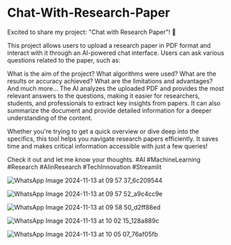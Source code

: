 # Chat-With-Research-Paper

Excited to share my project: "Chat with Research Paper"! 🚀

This project allows users to upload a research paper in PDF format and interact with it through an AI-powered chat interface. Users can ask various questions related to the paper, such as:

What is the aim of the project?
What algorithms were used?
What are the results or accuracy achieved?
What are the limitations and advantages?
And much more...
The AI analyzes the uploaded PDF and provides the most relevant answers to the questions, making it easier for researchers, students, and professionals to extract key insights from papers. It can also summarize the document and provide detailed information for a deeper understanding of the content.

Whether you're trying to get a quick overview or dive deep into the specifics, this tool helps you navigate research papers efficiently. It saves time and makes critical information accessible with just a few queries!

Check it out and let me know your thoughts. #AI #MachineLearning #Research #AIinResearch #TechInnovation #Streamlit

![WhatsApp Image 2024-11-13 at 09 57 37_6c209544](https://github.com/user-attachments/assets/0e9b77cc-61ae-4691-a010-4f4433cedf4a)


![WhatsApp Image 2024-11-13 at 09 57 52_a9c4cc9e](https://github.com/user-attachments/assets/c110bfea-8773-421c-a5d9-3a26956c38fb)


![WhatsApp Image 2024-11-13 at 09 58 50_d2ff88ed](https://github.com/user-attachments/assets/36b96a6c-e13c-49c6-8cef-725889a440cf)



![WhatsApp Image 2024-11-13 at 10 02 15_128a889c](https://github.com/user-attachments/assets/8242c096-c6b5-46c7-91f0-2487f53b80c7)


![WhatsApp Image 2024-11-13 at 10 05 07_76af05fb](https://github.com/user-attachments/assets/9d9c8bfd-fff4-4d66-a0c4-4c9b73d993b5)



